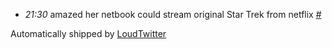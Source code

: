 <html><body><ul class="loudtwitter"><li><em>21:30</em> amazed her netbook could stream original Star Trek from netflix <a href="http://twitter.com/merrill517/statuses/1185421669">#</a></li></ul>Automatically shipped by <a href="http://www.loudtwitter.com">LoudTwitter</a></body></html>